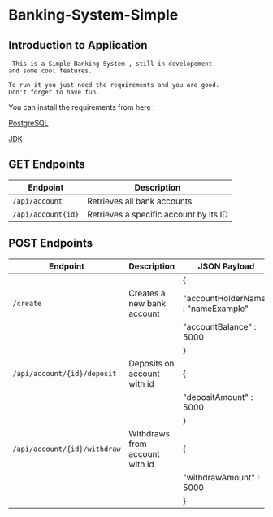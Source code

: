 # Banking-System-Simple


## Introduction to Application

    -This is a Simple Banking System , still in developement
    and some cool features.

    To run it you just need the requirements and you are good.
    Don't forget to have fun.

You can install the requirements from here :

[PostgreSQL](https://www.postgresql.org/)

[JDK](https://download.oracle.com/java/21/archive/jdk-21.0.2_windows-x64_bin.exe)


## GET Endpoints
| Endpoint|Description                                                          |
| ----------------- | ------------------------------------------------------------------ |
| `/api/account` | Retrieves all bank accounts  |
|`/api/account{id}`| Retrieves a specific account by its ID |

## POST Endpoints

| Endpoint | Description | JSON Payload |
| --- | --- | --- |
||| { |
|`/create`|Creates a new bank account|"accountHolderName" : "nameExample"|
|||"accountBalance" : 5000 |
|||}|
|`/api/account/{id}/deposit`|Deposits on account with id|{||
|||"depositAmount" : 5000|
|||}|
|`/api/account/{id}/withdraw`|Withdraws from account with id|{||
|||"withdrawAmount" : 5000|
|||}|